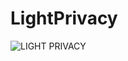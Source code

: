 # LightPrivacy
![LIGHT PRIVACY](https://github.com/user-attachments/assets/bf6bdb9e-2f4c-4127-8823-bad411139d74)
